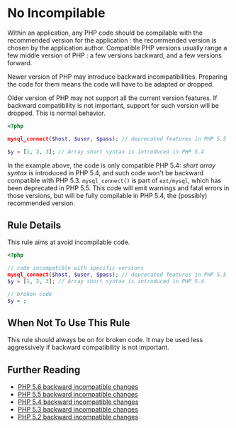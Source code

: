 <!-- Good Practices -->
# No Incompilable

Within an application, any PHP code should be compilable with the recommended version for the application : the recommended version is chosen by the application author. Compatible PHP versions usually range a few middle version of PHP : a few versions backward, and a few versions forward. 

Newer version of PHP may introduce backward incompatibilities. Preparing the code for them means the code will have to be adapted or dropped. 

Older version of PHP may not support all the current version features. If backward compatibility is not important, support for such version will be dropped. This is normal behavior.

```php
<?php

mysql_connect($host, $user, $pass); // deprecated features in PHP 5.5

$y = [1, 2, 3]; // Array short syntax is introduced in PHP 5.4

```


In the example above, the code is only compatible PHP 5.4: _short array syntax_ is introduced in PHP 5.4, and such code won't be backward compatible with PHP 5.3. 
`mysql_connect()` is part of `ext/mysql`, which has been deprecated in PHP 5.5. This code will emit warnings and fatal errors in those versions, but will be fully compilable in PHP 5.4, the (possibly) recommended version. 


## Rule Details

This rule aims at avoid incompilable code. 

```php
<?php

// code incompatible with specific versions
mysql_connect($host, $user, $pass); // deprecated features in PHP 5.5
$y = [1, 2, 3]; // Array short syntax is introduced in PHP 5.4

// broken code
$y = ;

```


## When Not To Use This Rule

This rule should always be on for broken code. It may be used less aggressively if backward compatibility is not important. 


## Further Reading

* [PHP 5.6 backward incompatible changes](http://php.net/migration56.incompatible)
* [PHP 5.5 backward incompatible changes](http://php.net/migration55.incompatible)
* [PHP 5.4 backward incompatible changes](http://php.net/migration54.incompatible)
* [PHP 5.3 backward incompatible changes](http://php.net/migration53.incompatible)
* [PHP 5.2 backward incompatible changes](http://php.net/migration52.incompatible)
